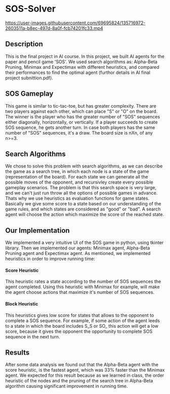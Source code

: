 # SOS-Solver

https://user-images.githubusercontent.com/69695824/135716972-2603511a-b8ec-497d-8a0f-fcb74201fc33.mp4

## Description
This is the final project in AI course. In this project, we built AI agents for the paper and pencil game 'SOS'.
We used search algorithms as: Alpha-Beta Pruning, Minimax and Expectimax
with different heuristics, and compared their performances to find the 
optimal agent (furthor details in AI final project subnittion.pdf).

## SOS Gameplay
This game is similar to tic-tac-toe, but has greater complexity.
There are two players against each other, which can place "S" or "O"
on the board. The winner is the player who has the greater number 
of "SOS" sequences either diagonally, horizontally, or vertically.
If a player succeeds to create SOS sequence, he gets another turn.
In case both players has the same number of "SOS" sequences, it's a draw.
The board size is nXn, of any n>=3. 

## Search Algorithms
We chose to solve this problem with search algorithms, as we can describe 
the game as a search tree, in which each node is a state of the game (representation of the board). 
For each state we can generate all the possible moves of the opponent, 
and recursivley create every possible gameplay scenarios.
The problem is that this search space is very large, and we can't just run throw 
all the options of possible games in advance. Thats why we use heuristics as 
evaluation functions for game states. Basically we give some score to a state based
on our understanding of the game rules, and which states are considered as "good" 
or "bad". A search agent will choose the action which maximize the score of the reached state.

## Our Implementation
We implemented a very intuitive UI of the SOS game in python, using tkinter library.
Then we implemented our agents: Minimax agent, Alpha-Beta Pruning agent and Expectimax agent.
As mentioned, we implemented heuristics in order to improve running time:
#### Score Heuristic
This heuristic rates a state according to the number of SOS sequences the agent completed. 
Using this heuristic with Minimax for example, will make the agent choose actions that
maximize it's number of SOS sequences.
#### Block Heuristic
This heuristics gives low score for states that allows to the opponent to complete a SOS sequence.
For example, if some action of the agent leeds to a state in which the board includes S_S or SO_
this action will get a low score, because it gives the opponent the opportunity to complete SOS 
sequence in the next turn.

## Results
After some data analysis we found out that the Alpha-Beta agent with the score heuristic, 
is the fastest agent, which was 33% faster than the Minimax agent. 
We expected for this result because as we learned in class,
the order heuristic of the nodes and the pruning of the search tree in Alpha-Beta algorithm 
causing significant improvement in running time.
